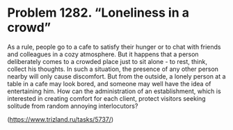 # Problem 1282. “Loneliness in a crowd”

As a rule, people go to a cafe to satisfy their hunger or to chat with friends and colleagues in a cozy atmosphere. But it happens that a person deliberately comes to a crowded place just to sit alone - to rest, think, collect his thoughts. In such a situation, the presence of any other person nearby will only cause discomfort. But from the outside, a lonely person at a table in a cafe may look bored, and someone may well have the idea of ​​​​entertaining him. How can the administration of an establishment, which is interested in creating comfort for each client, protect visitors seeking solitude from random annoying interlocutors?

(https://www.trizland.ru/tasks/5737/)